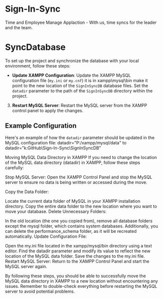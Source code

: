 # Sign-In-Sync
Time and Employee Manage Applaction - With us, time syncs for the leader and the team.
# SyncDatabase
To set up the project and synchronize the database with your local environment, follow these steps:

- **Update XAMPP Configuration**: Update the XAMPP MySQL configuration file (`my.ini` or `my.cnf`) it is in xampp\mysql\bin
make it point to the new location of the `SignInSyncDB` database files. 
Set the `datadir` parameter to the path of the `SignInSyncDB` directory within the project.

3. **Restart MySQL Server**: Restart the MySQL server from the XAMPP control panel to apply the changes.

## Example Configuration
Here's an example of how the `datadir` parameter should be updated in the MySQL configuration file:
datadir="P:/xampp/mysql/data" to datadir="k:GitHub\Sign-In-Sync\SignInSyncDB"

Moving MySQL Data Directory in XAMPP
If you need to change the location of the MySQL data directory (datadir) in XAMPP, follow these steps carefully:

Stop MySQL Server: Open the XAMPP Control Panel and stop the MySQL server to ensure no data is being written or accessed during the move.

Copy the Data Folder:

Locate the current data folder of MySQL in your XAMPP installation directory.
Copy the entire data folder to the new location where you want to move your database.
Delete Unnecessary Folders:

In the old location (the one you copied from), remove all database folders except the mysql folder, which contains system databases.
Additionally, you can delete the performance_schema folder, as it will be recreated automatically.
Update Configuration File:

Open the my.ini file located in the xampp/mysql/bin directory using a text editor.
Find the datadir parameter and modify its value to reflect the new location of the MySQL data folder.
Save the changes to the my.ini file.
Restart MySQL Server: Return to the XAMPP Control Panel and start the MySQL server again.

By following these steps, you should be able to successfully move the MySQL data directory in XAMPP to a new location without encountering any issues. Remember to double-check everything before restarting the MySQL server to avoid potential problems.

